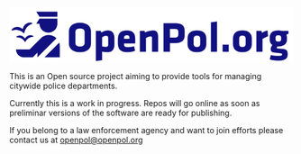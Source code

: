 ![OpenPol.org](https://github.com/openpol-org/OpenPol/blob/master/images/OpenPol.org128.png?raw=true "OpenPol.org")

This is an Open source project aiming to provide tools for managing citywide police departments.

Currently this is a work in progress. Repos will go online as soon as preliminar versions of the software are ready for publishing.

If you belong to a law enforcement agency and want to join efforts please contact us at openpol@openpol.org


